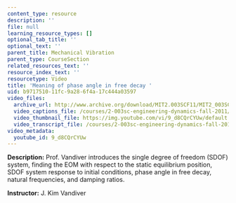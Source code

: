 ```yaml
---
content_type: resource
description: ''
file: null
learning_resource_types: []
optional_tab_title: ''
optional_text: ''
parent_title: Mechanical Vibration
parent_type: CourseSection
related_resources_text: ''
resource_index_text: ''
resourcetype: Video
title: 'Meaning of phase angle in free decay '
uid: b9717510-11fc-9a28-6f4a-17c444a03597
video_files:
  archive_url: http://www.archive.org/download/MIT2.003SCF11/MIT2_003SCF11_lec19_300k.mp4
  video_captions_file: /courses/2-003sc-engineering-dynamics-fall-2011/9cf4412adcf352c1ba9ee7538645a311_9_d8CQrCYUw.vtt
  video_thumbnail_file: https://img.youtube.com/vi/9_d8CQrCYUw/default.jpg
  video_transcript_file: /courses/2-003sc-engineering-dynamics-fall-2011/f1de478872e9401d08ecf54d211e79be_9_d8CQrCYUw.pdf
video_metadata:
  youtube_id: 9_d8CQrCYUw
---
```


**Description:** Prof. Vandiver introduces the single degree of freedom (SDOF) system, finding the EOM with respect to the static equilibrium position, SDOF system response to initial conditions, phase angle in free decay, natural frequencies, and damping ratios.

**Instructor:** J. Kim Vandiver